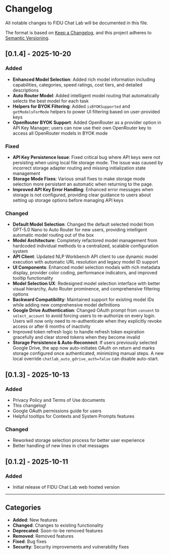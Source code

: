 # Changelog

All notable changes to FIDU Chat Lab will be documented in this file.

The format is based on [Keep a Changelog](https://keepachangelog.com/en/1.0.0/),
and this project adheres to [Semantic Versioning](https://semver.org/spec/v2.0.0.html).

## [0.1.4] - 2025-10-20

### Added

- **Enhanced Model Selection**: Added rich model information including capabilities, categories, speed ratings, cost tiers, and detailed descriptions
- **Auto Router Model**: Added intelligent model routing that automatically selects the best model for each task
- **Helpers for BYOK Filtering**: Added `isBYOKSupported` and `getModelsForMode` helpers to power UI filtering based on user-provided keys
- **OpenRouter BYOK Support**: Added OpenRouter as a provider option in API Key Manager; users can now use their own OpenRouter key to access all OpenRouter models in BYOK mode

### Fixed

- **API Key Persistence Issue**: Fixed critical bug where API keys were not persisting when using local file storage mode. The issue was caused by incorrect storage adapter routing and missing initialization state management
- **Storage Mode Fixes**: Various small fixes to make storage mode selection more persistant an automatic when returning to the page. 
- **Improved API Key Error Handling**: Enhanced error messages when storage is not configured, providing clear guidance to users about setting up storage options before managing API keys



### Changed
- **Default Model Selection**: Changed the default selected model from GPT-5.0 Nano to Auto Router for new users, providing intelligent automatic model routing out of the box
- **Model Architecture**: Completely refactored model management from hardcoded individual methods to a centralized, scalable configuration system
- **API Client**: Updated NLP Workbench API client to use dynamic model execution with automatic URL resolution and legacy model ID support
- **UI Components**: Enhanced model selection modals with rich metadata display, provider color coding, performance indicators, and improved tooltip functionality
- **Model Selection UX**: Redesigned model selection interface with better visual hierarchy, Auto Router prominence, and comprehensive filtering options
- **Backward Compatibility**: Maintained support for existing model IDs while adding new comprehensive model definitions
- **Google Drive Authentication**: Changed OAuth prompt from `consent` to `select_account` to avoid forcing users to re-authorize on every login. Users will now only need to re-authenticate when they explicitly revoke access or after 6 months of inactivity
- Improved token refresh logic to handle refresh token expiration gracefully and clear stored tokens when they become invalid
 - **Storage Persistence & Auto-Reconnect**: If users previously selected Google Drive, the app now auto-initiates OAuth on return and marks storage configured once authenticated, minimizing manual steps. A new local override `chatlab_auto_gdrive_auth=false` can disable auto-start.

## [0.1.3] - 2025-10-13

### Added
- Privacy Policy and Terms of Use documents
- This changelog!
- Google OAuth permissions guide for users
- Helpful tooltips for Contexts and System Prompts features

### Changed
- Reworked storage selection process for better user experience
- Better handling of new lines in chat messages

## [0.1.2] - 2025-10-11

### Added
- Initial release of FIDU Chat Lab web hosted version

---

## Categories

- **Added**: New features
- **Changed**: Changes to existing functionality
- **Deprecated**: Soon-to-be removed features
- **Removed**: Removed features
- **Fixed**: Bug fixes
- **Security**: Security improvements and vulnerability fixes

